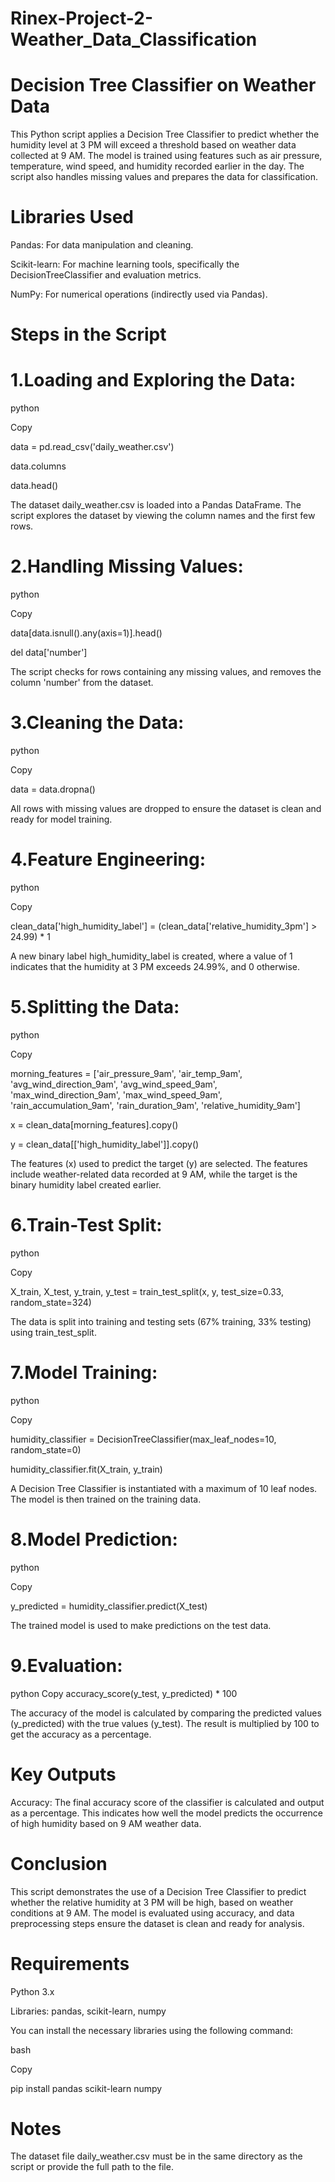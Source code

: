 # Rinex-Project-2-Weather_Data_Classification

# Decision Tree Classifier on Weather Data

This Python script applies a Decision Tree Classifier to predict whether the humidity level at 3 PM will exceed a threshold based on weather data collected at 9 AM. The model is trained using features such as air pressure, temperature, wind speed, and humidity recorded earlier in the day. The script also handles missing values and prepares the data for classification.

# Libraries Used

Pandas: For data manipulation and cleaning.

Scikit-learn: For machine learning tools, specifically the DecisionTreeClassifier and evaluation metrics.

NumPy: For numerical operations (indirectly used via Pandas).

# Steps in the Script

# 1.Loading and Exploring the Data:

python

Copy

data = pd.read_csv('daily_weather.csv')

data.columns

data.head()

The dataset daily_weather.csv is loaded into a Pandas DataFrame. The script explores the dataset by viewing the column names and the first few rows.

# 2.Handling Missing Values:

python

Copy

data[data.isnull().any(axis=1)].head()

del data['number']

The script checks for rows containing any missing values, and removes the column 'number' from the dataset.

# 3.Cleaning the Data:

python

Copy

data = data.dropna()

All rows with missing values are dropped to ensure the dataset is clean and ready for model training.

# 4.Feature Engineering:

python

Copy

clean_data['high_humidity_label'] = (clean_data['relative_humidity_3pm'] > 24.99) * 1

A new binary label high_humidity_label is created, where a value of 1 indicates that the humidity at 3 PM exceeds 24.99%, and 0 otherwise.

# 5.Splitting the Data:

python

Copy

morning_features = ['air_pressure_9am', 'air_temp_9am', 'avg_wind_direction_9am', 'avg_wind_speed_9am', 'max_wind_direction_9am', 'max_wind_speed_9am', 'rain_accumulation_9am', 'rain_duration_9am', 'relative_humidity_9am']

x = clean_data[morning_features].copy()

y = clean_data[['high_humidity_label']].copy()

The features (x) used to predict the target (y) are selected. The features include weather-related data recorded at 9 AM, while the target is the binary humidity label created earlier.

# 6.Train-Test Split:

python

Copy

X_train, X_test, y_train, y_test = train_test_split(x, y, test_size=0.33, random_state=324)

The data is split into training and testing sets (67% training, 33% testing) using train_test_split.

# 7.Model Training:

python

Copy

humidity_classifier = DecisionTreeClassifier(max_leaf_nodes=10, random_state=0)

humidity_classifier.fit(X_train, y_train)

A Decision Tree Classifier is instantiated with a maximum of 10 leaf nodes. The model is then trained on the training data.

# 8.Model Prediction:

python

Copy

y_predicted = humidity_classifier.predict(X_test)

The trained model is used to make predictions on the test data.

# 9.Evaluation:

python
Copy
accuracy_score(y_test, y_predicted) * 100

The accuracy of the model is calculated by comparing the predicted values (y_predicted) with the true values (y_test). The result is multiplied by 100 to get the accuracy as a percentage.

# Key Outputs

Accuracy:
The final accuracy score of the classifier is calculated and output as a percentage. This indicates how well the model predicts the occurrence of high humidity based on 9 AM weather data.

# Conclusion
This script demonstrates the use of a Decision Tree Classifier to predict whether the relative humidity at 3 PM will be high, based on weather conditions at 9 AM. The model is evaluated using accuracy, and data preprocessing steps ensure the dataset is clean and ready for analysis.

# Requirements

Python 3.x

Libraries: pandas, scikit-learn, numpy

You can install the necessary libraries using the following command:

bash

Copy

pip install pandas scikit-learn numpy

# Notes

The dataset file daily_weather.csv must be in the same directory as the script or provide the full path to the file.


